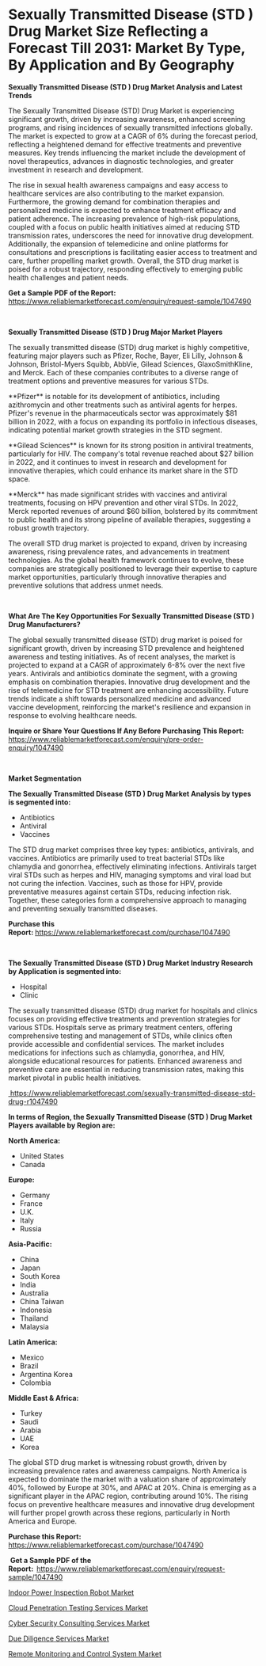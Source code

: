 <p><h1>Sexually Transmitted Disease (STD ) Drug Market Size Reflecting a Forecast Till 2031: Market By Type, By Application and By Geography</h1></p><p><strong>Sexually Transmitted Disease (STD ) Drug Market Analysis and Latest Trends</strong></p>
<p><p>The Sexually Transmitted Disease (STD) Drug Market is experiencing significant growth, driven by increasing awareness, enhanced screening programs, and rising incidences of sexually transmitted infections globally. The market is expected to grow at a CAGR of 6% during the forecast period, reflecting a heightened demand for effective treatments and preventive measures. Key trends influencing the market include the development of novel therapeutics, advances in diagnostic technologies, and greater investment in research and development. </p><p>The rise in sexual health awareness campaigns and easy access to healthcare services are also contributing to the market expansion. Furthermore, the growing demand for combination therapies and personalized medicine is expected to enhance treatment efficacy and patient adherence. The increasing prevalence of high-risk populations, coupled with a focus on public health initiatives aimed at reducing STD transmission rates, underscores the need for innovative drug development. Additionally, the expansion of telemedicine and online platforms for consultations and prescriptions is facilitating easier access to treatment and care, further propelling market growth. Overall, the STD drug market is poised for a robust trajectory, responding effectively to emerging public health challenges and patient needs.</p></p>
<p><strong>Get a Sample PDF of the Report:&nbsp;</strong> <a href="https://www.reliablemarketforecast.com/enquiry/request-sample/1047490?utm_campaign=1839&utm_medium=2&utm_source=Github&utm_content=ia&utm_term=06122024&utm_id=sexually-transmitted-disease-std-drug">https://www.reliablemarketforecast.com/enquiry/request-sample/1047490</a></p>
<p>&nbsp;</p>
<p><strong>Sexually Transmitted Disease (STD ) Drug Major Market Players</strong></p>
<p><p>The sexually transmitted disease (STD) drug market is highly competitive, featuring major players such as Pfizer, Roche, Bayer, Eli Lilly, Johnson & Johnson, Bristol-Myers Squibb, AbbVie, Gilead Sciences, GlaxoSmithKline, and Merck. Each of these companies contributes to a diverse range of treatment options and preventive measures for various STDs.</p><p>**Pfizer** is notable for its development of antibiotics, including azithromycin and other treatments such as antiviral agents for herpes. Pfizer's revenue in the pharmaceuticals sector was approximately $81 billion in 2022, with a focus on expanding its portfolio in infectious diseases, indicating potential market growth strategies in the STD segment.</p><p>**Gilead Sciences** is known for its strong position in antiviral treatments, particularly for HIV. The company's total revenue reached about $27 billion in 2022, and it continues to invest in research and development for innovative therapies, which could enhance its market share in the STD space.</p><p>**Merck** has made significant strides with vaccines and antiviral treatments, focusing on HPV prevention and other viral STDs. In 2022, Merck reported revenues of around $60 billion, bolstered by its commitment to public health and its strong pipeline of available therapies, suggesting a robust growth trajectory.</p><p>The overall STD drug market is projected to expand, driven by increasing awareness, rising prevalence rates, and advancements in treatment technologies. As the global health framework continues to evolve, these companies are strategically positioned to leverage their expertise to capture market opportunities, particularly through innovative therapies and preventive solutions that address unmet needs.</p></p>
<p>&nbsp;</p>
<p><strong>What Are The Key Opportunities For Sexually Transmitted Disease (STD ) Drug Manufacturers?</strong></p>
<p><p>The global sexually transmitted disease (STD) drug market is poised for significant growth, driven by increasing STD prevalence and heightened awareness and testing initiatives. As of recent analyses, the market is projected to expand at a CAGR of approximately 6-8% over the next five years. Antivirals and antibiotics dominate the segment, with a growing emphasis on combination therapies. Innovative drug development and the rise of telemedicine for STD treatment are enhancing accessibility. Future trends indicate a shift towards personalized medicine and advanced vaccine development, reinforcing the market's resilience and expansion in response to evolving healthcare needs.</p></p>
<p><strong>Inquire or Share Your Questions If Any Before Purchasing This Report:</strong> <a href="https://www.reliablemarketforecast.com/enquiry/pre-order-enquiry/1047490?utm_campaign=1839&utm_medium=2&utm_source=Github&utm_content=ia&utm_term=06122024&utm_id=sexually-transmitted-disease-std-drug">https://www.reliablemarketforecast.com/enquiry/pre-order-enquiry/1047490</a></p>
<p>&nbsp;</p>
<p><strong>Market Segmentation</strong></p>
<p><strong>The Sexually Transmitted Disease (STD ) Drug Market Analysis by types is segmented into:</strong></p>
<p><ul><li>Antibiotics</li><li>Antiviral</li><li>Vaccines</li></ul></p>
<p><p>The STD drug market comprises three key types: antibiotics, antivirals, and vaccines. Antibiotics are primarily used to treat bacterial STDs like chlamydia and gonorrhea, effectively eliminating infections. Antivirals target viral STDs such as herpes and HIV, managing symptoms and viral load but not curing the infection. Vaccines, such as those for HPV, provide preventative measures against certain STDs, reducing infection risk. Together, these categories form a comprehensive approach to managing and preventing sexually transmitted diseases.</p></p>
<p><strong>Purchase this Report:&nbsp;</strong><a href="https://www.reliablemarketforecast.com/purchase/1047490?utm_campaign=1839&utm_medium=2&utm_source=Github&utm_content=ia&utm_term=06122024&utm_id=sexually-transmitted-disease-std-drug">https://www.reliablemarketforecast.com/purchase/1047490</a></p>
<p>&nbsp;</p>
<p><strong>The Sexually Transmitted Disease (STD ) Drug Market Industry Research by Application is segmented into:</strong></p>
<p><ul><li>Hospital</li><li>Clinic</li></ul></p>
<p><p>The sexually transmitted disease (STD) drug market for hospitals and clinics focuses on providing effective treatments and prevention strategies for various STDs. Hospitals serve as primary treatment centers, offering comprehensive testing and management of STDs, while clinics often provide accessible and confidential services. The market includes medications for infections such as chlamydia, gonorrhea, and HIV, alongside educational resources for patients. Enhanced awareness and preventive care are essential in reducing transmission rates, making this market pivotal in public health initiatives.</p></p>
<p><a href="https://www.reliablemarketforecast.com/sexually-transmitted-disease-std-drug-r1047490?utm_campaign=1839&utm_medium=2&utm_source=Github&utm_content=ia&utm_term=06122024&utm_id=sexually-transmitted-disease-std-drug">&nbsp;https://www.reliablemarketforecast.com/sexually-transmitted-disease-std-drug-r1047490</a></p>
<p><strong>In terms of Region, the Sexually Transmitted Disease (STD ) Drug Market Players available by Region are:</strong></p>
<p>
    <p> <strong> North America: </strong>
        <ul>
            <li>United States</li>
            <li>Canada</li>
        </ul>
        </p> 
    <p> <strong> Europe: </strong>
        <ul>
            <li>Germany</li>
            <li>France</li>
            <li>U.K.</li>
            <li>Italy</li>
            <li>Russia</li>
        </ul>
        </p> 
    <p> <strong> Asia-Pacific: </strong>
        <ul>
            <li>China</li>
            <li>Japan</li>
            <li>South Korea</li>
            <li>India</li>
            <li>Australia</li>
            <li>China Taiwan</li>
            <li>Indonesia</li>
            <li>Thailand</li>
            <li>Malaysia</li>
        </ul>
        </p> 
    <p> <strong> Latin America: </strong>
        <ul>
            <li>Mexico</li>
            <li>Brazil</li>
            <li>Argentina Korea</li>
            <li>Colombia</li>
        </ul>
        </p> 
    <p> <strong> Middle East & Africa: </strong>
        <ul>
            <li>Turkey</li>
            <li>Saudi</li>
            <li>Arabia</li>
            <li>UAE</li>
            <li>Korea</li>
        </ul>
    </p>
    </p>
<p><p>The global STD drug market is witnessing robust growth, driven by increasing prevalence rates and awareness campaigns. North America is expected to dominate the market with a valuation share of approximately 40%, followed by Europe at 30%, and APAC at 20%. China is emerging as a significant player in the APAC region, contributing around 10%. The rising focus on preventive healthcare measures and innovative drug development will further propel growth across these regions, particularly in North America and Europe.</p></p>
<p><strong>Purchase this Report: </strong><a href="https://www.reliablemarketforecast.com/purchase/1047490?utm_campaign=1839&utm_medium=2&utm_source=Github&utm_content=ia&utm_term=06122024&utm_id=sexually-transmitted-disease-std-drug">https://www.reliablemarketforecast.com/purchase/1047490</a></p>
<p>&nbsp;<strong>Get a Sample PDF of the Report:&nbsp;&nbsp;</strong><a href="https://www.reliablemarketforecast.com/enquiry/request-sample/1047490?utm_campaign=1839&utm_medium=2&utm_source=Github&utm_content=ia&utm_term=06122024&utm_id=sexually-transmitted-disease-std-drug">https://www.reliablemarketforecast.com/enquiry/request-sample/1047490</a></p>
<p><strong></strong></p>
<p><p><a href="https://issuu.com/reportprime-2/docs/indoor-power-inspection-robot-market-size-2030.ppt?utm_campaign=1839&utm_medium=2&utm_source=Github&utm_content=ia&utm_term=06122024&utm_id=sexually-transmitted-disease-std-drug">Indoor Power Inspection Robot Market</a></p><p><a href="https://www.linkedin.com/pulse/global-cloud-penetration-testing-services-market-pulse-trends-8zytf?utm_campaign=1839&utm_medium=2&utm_source=Github&utm_content=ia&utm_term=06122024&utm_id=sexually-transmitted-disease-std-drug">Cloud Penetration Testing Services Market</a></p><p><a href="https://www.linkedin.com/pulse/the-sympatico-insight-9odme?utm_campaign=1839&utm_medium=2&utm_source=Github&utm_content=ia&utm_term=06122024&utm_id=sexually-transmitted-disease-std-drug">Cyber Security Consulting Services Market</a></p><p><a href="https://www.linkedin.com/pulse/due-diligence-services-market-rise-tracking-14-cagr-2024-2031-m7rqf?utm_campaign=1839&utm_medium=2&utm_source=Github&utm_content=ia&utm_term=06122024&utm_id=sexually-transmitted-disease-std-drug">Due Diligence Services Market</a></p><p><a href="https://issuu.com/reportprime-2/docs/remote-monitoring-and-control-system-market-size-2?utm_campaign=1839&utm_medium=2&utm_source=Github&utm_content=ia&utm_term=06122024&utm_id=sexually-transmitted-disease-std-drug">Remote Monitoring and Control System Market</a></p></p>